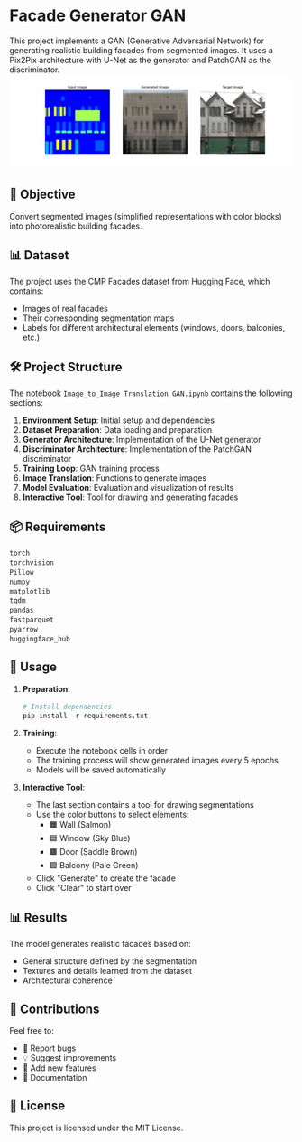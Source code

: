 # Facade Generator GAN

This project implements a GAN (Generative Adversarial Network) for generating realistic building facades from segmented images. It uses a Pix2Pix architecture with U-Net as the generator and PatchGAN as the discriminator.
<img src="./assets/generated_images.gif">

## 🎯 Objective

Convert segmented images (simplified representations with color blocks) into photorealistic building facades.

## 📊 Dataset

The project uses the CMP Facades dataset from Hugging Face, which contains:
- Images of real facades
- Their corresponding segmentation maps
- Labels for different architectural elements (windows, doors, balconies, etc.)

## 🛠️ Project Structure

The notebook `Image_to_Image Translation GAN.ipynb` contains the following sections:

1. **Environment Setup**: Initial setup and dependencies
2. **Dataset Preparation**: Data loading and preparation
3. **Generator Architecture**: Implementation of the U-Net generator
4. **Discriminator Architecture**: Implementation of the PatchGAN discriminator
5. **Training Loop**: GAN training process
6. **Image Translation**: Functions to generate images
7. **Model Evaluation**: Evaluation and visualization of results
8. **Interactive Tool**: Tool for drawing and generating facades

## 📦 Requirements
```bash
torch
torchvision
Pillow
numpy
matplotlib
tqdm
pandas
fastparquet
pyarrow
huggingface_hub
```

## 🚀 Usage

1. **Preparation**:
   ```python
   # Install dependencies
   pip install -r requirements.txt
   ```
2. **Training**:
   - Execute the notebook cells in order
   - The training process will show generated images every 5 epochs
   - Models will be saved automatically
  
3. **Interactive Tool**:
   - The last section contains a tool for drawing segmentations
   - Use the color buttons to select elements:
      - 🟧 Wall (Salmon)
      - 🟦 Window (Sky Blue)
      - 🟫 Door (Saddle Brown)
      - 🟩 Balcony (Pale Green)
   - Click "Generate" to create the facade
   - Click "Clear" to start over

## 📊 Results
The model generates realistic facades based on:

- General structure defined by the segmentation
- Textures and details learned from the dataset
- Architectural coherence

## 🤝 Contributions
Feel free to:

- 🐛 Report bugs
- 💡 Suggest improvements
- 🔧 Add new features
- 📝 Documentation

## 📄 License
This project is licensed under the MIT License.

